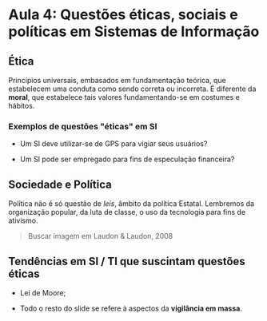 # Aula 4: Questões éticas, sociais e políticas em Sistemas de Informação

## Ética

Princípios universais, embasados em fundamentação teórica, que estabelecem uma conduta como sendo correta ou incorreta. É diferente da **moral**, que estabelece tais valores fundamentando-se em costumes e hábitos.

### Exemplos de questões "éticas" em SI

- Um SI deve utilizar-se de GPS para vigiar seus usuários?

- Um SI pode ser empregado para fins de especulação financeira?

## Sociedade e Política

Política não é só questão de *leis*, âmbito da política Estatal. Lembremos da organização popular, da luta de classe, o uso da tecnologia para fins de ativismo.

> Buscar imagem em Laudon & Laudon, 2008

## Tendências em SI / TI que suscintam questões éticas

- Lei de Moore;

- Todo o resto do slide se refere à aspectos da **vigilância em massa**.